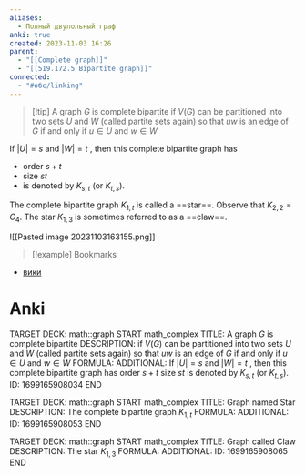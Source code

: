 ```yaml
---
aliases:
  - Полный двупольный граф
anki: true
created: 2023-11-03 16:26
parent:
  - "[[Complete graph]]"
  - "[[519.172.5 Bipartite graph]]"
connected:
  - "#обс/linking"
---
```

> [!tip] A graph $G$ is complete bipartite
if $V(G)$ can be partitioned into two sets $U$ and $W$ (called partite sets again) so that $uw$ is an edge of $G$ if and only if $u∈U$ and $w∈W$

If $|U| = s$ and $|W|=t$ , then this complete bipartite graph has 
- order $s+t$ 
- size $st$ 
- is denoted by $K_{s,t}$ (or $K_{t,s}$).

The complete bipartite graph $K_{1,t}$ is called a ==star==.
Observe that $K_{2,2} = C_4$.
The star $K_{1,3}$ is sometimes referred to as a ==claw==.

![[Pasted image 20231103163155.png]]


> [!example] Bookmarks
- [вики](https://ru.wikipedia.org/wiki/%D0%9F%D0%BE%D0%BB%D0%BD%D1%8B%D0%B9_%D0%B4%D0%B2%D1%83%D0%B4%D0%BE%D0%BB%D1%8C%D0%BD%D1%8B%D0%B9_%D0%B3%D1%80%D0%B0%D1%84#:~:text=%D0%9F%D0%BE%D0%BB%D0%BD%D1%8B%D0%B9%20%D0%B4%D0%B2%D1%83%D0%B4%D0%BE%D0%BB%D1%8C%D0%BD%D1%8B%D0%B9%20%D0%B3%D1%80%D0%B0%D1%84%20(%D0%B1%D0%B8%D0%BA%D0%BB%D0%B8%D0%BA%D0%B0)%20%E2%80%94,%D0%B2%D1%81%D0%B5%D0%BC%D0%B8%20%D0%B2%D0%B5%D1%80%D1%88%D0%B8%D0%BD%D0%B0%D0%BC%D0%B8%20%D0%B2%D1%82%D0%BE%D1%80%D0%BE%D0%B9%20%D0%B4%D0%BE%D0%BB%D0%B8%20%D0%B2%D0%B5%D1%80%D1%88%D0%B8%D0%BD.&text=%D0%B0%D0%B2%D1%82%D0%BE%D0%BC%D0%BE%D1%80%D1%84%D0%B8%D0%B7%D0%BC%D1%8B%20%3D&text=%D1%80%D0%B0%D0%B4%D0%B8%D1%83%D1%81%20%3D)


# Anki
TARGET DECK: math::graph
START
math_complex
TITLE: A graph $G$ is complete bipartite
DESCRIPTION: if $V(G)$ can be partitioned into two sets $U$ and $W$ (called partite sets again) so that $uw$ is an edge of $G$ if and only if $u∈U$ and $w∈W$
FORMULA: 
ADDITIONAL: If $|U| = s$ and $|W|=t$ , then this complete bipartite graph has 
 order $s+t$ 
 size $st$ 
 is denoted by $K_{s,t}$ (or $K_{t,s}$).
ID: 1699165908034
END


TARGET DECK: math::graph
START
math_complex
TITLE: Graph named Star
DESCRIPTION: The complete bipartite graph $K_{1,t}$ 
FORMULA: 
ADDITIONAL:
ID: 1699165908053
END

TARGET DECK: math::graph
START
math_complex
TITLE: Graph called Claw
DESCRIPTION: The star $K_{1,3}$
FORMULA: 
ADDITIONAL:
ID: 1699165908065
END